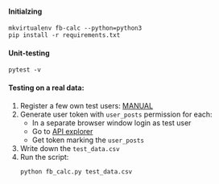 #### Initialzing
```
mkvirtualenv fb-calc --python=python3
pip install -r requirements.txt
```

#### Unit-testing
```
pytest -v
```

#### Testing on a real data:
1. Register a few own test users: [MANUAL](https://developers.facebook.com/docs/apps/test-users)
2. Generate user token with `user_posts` permission for each:
    * In a separate browser window login as test user
    * Go to [API explorer](https://developers.facebook.com/tools/explorer)
    * Get token marking the `user_posts`
3. Write down the `test_data.csv`
4. Run the script:
    ```
    python fb_calc.py test_data.csv
    ```
